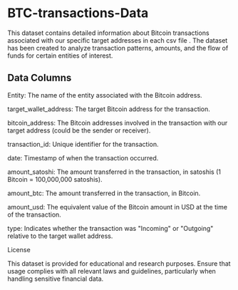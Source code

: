 # BTC-transactions-Data



This dataset contains detailed information about Bitcoin transactions associated with our specific target addresses in each csv file . The dataset has been created to analyze transaction patterns, amounts, and the flow of funds for certain entities of interest.

## Data Columns

Entity: The name of the entity associated with the Bitcoin address.

target_wallet_address: The target Bitcoin address for the transaction.

bitcoin_address: The Bitcoin addresses involved in the transaction with our target address (could be the sender or receiver).

transaction_id: Unique identifier for the transaction.

date: Timestamp of when the transaction occurred.

amount_satoshi: The amount transferred in the transaction, in satoshis (1 Bitcoin = 100,000,000 satoshis).

amount_btc: The amount transferred in the transaction, in Bitcoin.

amount_usd: The equivalent value of the Bitcoin amount in USD at the time of the transaction.

type: Indicates whether the transaction was "Incoming" or "Outgoing" relative to the target wallet address.



License

This dataset is provided for educational and research purposes. Ensure that usage complies with all relevant laws and guidelines, particularly when handling sensitive financial data.

